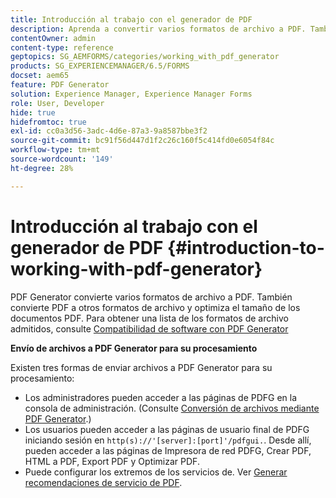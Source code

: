 ```yaml
---
title: Introducción al trabajo con el generador de PDF
description: Aprenda a convertir varios formatos de archivo a PDF. También convierte PDF a otros formatos de archivo y optimiza el tamaño de los documentos PDF.
contentOwner: admin
content-type: reference
geptopics: SG_AEMFORMS/categories/working_with_pdf_generator
products: SG_EXPERIENCEMANAGER/6.5/FORMS
docset: aem65
feature: PDF Generator
solution: Experience Manager, Experience Manager Forms
role: User, Developer
hide: true
hidefromtoc: true
exl-id: cc0a3d56-3adc-4d6e-87a3-9a8587bbe3f2
source-git-commit: bc91f56d447d1f2c26c160f5c414fd0e6054f84c
workflow-type: tm+mt
source-wordcount: '149'
ht-degree: 28%

---
```


# Introducción al trabajo con el generador de PDF {#introduction-to-working-with-pdf-generator}

PDF Generator convierte varios formatos de archivo a PDF. También convierte PDF a otros formatos de archivo y optimiza el tamaño de los documentos PDF. Para obtener una lista de los formatos de archivo admitidos, consulte [Compatibilidad de software con PDF Generator](/help/sites-deploying/technical-requirements.md)

**Envío de archivos a PDF Generator para su procesamiento**

Existen tres formas de enviar archivos a PDF Generator para su procesamiento:

* Los administradores pueden acceder a las páginas de PDFG en la consola de administración. (Consulte [Conversión de archivos mediante PDF Generator](/help/forms/using/admin-help/converting-files-using-pdf-generator.md).)
* Los usuarios pueden acceder a las páginas de usuario final de PDFG iniciando sesión en `http(s)://'[server]:[port]'/pdfgui.`. Desde allí, pueden acceder a las páginas de Impresora de red PDFG, Crear PDF, HTML a PDF, Export PDF y Optimizar PDF.
* Puede configurar los extremos de los servicios de. Ver <!--Fix broken link to Managing Endpoints --> [Generar recomendaciones de servicio de PDF](configuring-watched-folder-endpoints.md#generate-pdf-service-recommendations).
